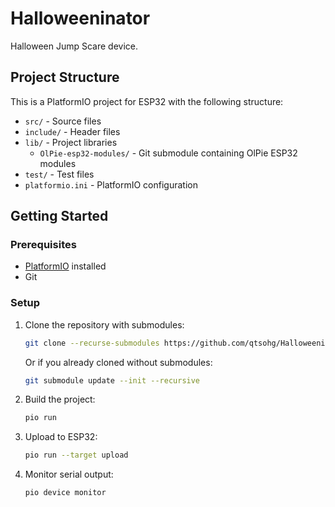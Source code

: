 # Halloweeninator
Halloween Jump Scare device.

## Project Structure

This is a PlatformIO project for ESP32 with the following structure:

- `src/` - Source files
- `include/` - Header files
- `lib/` - Project libraries
  - `OlPie-esp32-modules/` - Git submodule containing OlPie ESP32 modules
- `test/` - Test files
- `platformio.ini` - PlatformIO configuration

## Getting Started

### Prerequisites

- [PlatformIO](https://platformio.org/) installed
- Git

### Setup

1. Clone the repository with submodules:
   ```bash
   git clone --recurse-submodules https://github.com/qtsohg/Halloweeninator.git
   ```

   Or if you already cloned without submodules:
   ```bash
   git submodule update --init --recursive
   ```

2. Build the project:
   ```bash
   pio run
   ```

3. Upload to ESP32:
   ```bash
   pio run --target upload
   ```

4. Monitor serial output:
   ```bash
   pio device monitor
   ```
